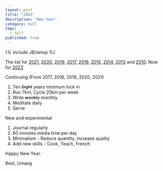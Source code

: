 ```yaml
---
layout: post
title: "2023"
description: "New Year"
category: null
tags: 
  - Self
published: true
---
```

 
{% include JB/setup %}

The list for [2021](https://umangsaini.cricket/2020/12/2021/), [2020](https://umangsaini.cricket/2019/12/2020/), [2019](http://umangsaini.cricket/2018/12/2019/), [2017](https://umangsaini.cricket/2016/12/2017/), [2016](http://umangsaini.cricket/2015/12/2016/), [2015](http://umangsaini.cricket/2014/12/2015/), [2014](http://umangsaini.cricket/2013/12/2014/), [2013](http://umangsaini.cricket/2012/12/2013/) and [2010](http://umangsaini.cricket/2009/12/resolve/). Now for [2023](http://umangsaini.cricket/2012/12/2023/)

Continuing (From 2017, 2018, 2019, 2020, 2021)
1. Ten ~~Eight~~ years minimum lock in
2. Run 7km, Cycle 20km per week
3. Write ~~weekly~~ monthly
4. Meditate daily
5. Serve

New and experimental
1. Journal regularly
2. 60 minutes media time per day
3. Minimalism - Reduce quantity, increase quality
4. Add new skills - Cook, Teach, French

Happy New Year.

Best, Umang
